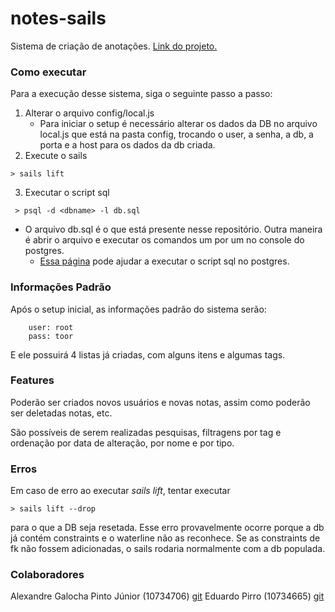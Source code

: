# notes-sails

Sistema de criação de anotações. [Link do projeto.](https://github.com/alexandregjr/notes-sails)

### Como executar

Para a execução desse sistema, siga o seguinte passo a passo:
1. Alterar o arquivo config/local.js
    * Para iniciar o setup é necessário alterar os dados da DB no arquivo local.js que está na pasta config, trocando o user, a senha, a db, a porta e a host para os dados da db criada.
2. Execute o sails

```shell
> sails lift
```

3. Executar o script sql
```shell
 > psql -d <dbname> -l db.sql
```
* O arquivo db.sql é o que está  presente nesse repositório. Outra maneira é abrir o arquivo e executar os comandos um por um no console do postgres.
    * [Essa página](https://www.postgresql.org/docs/current/app-pgdump.html)  pode ajudar a executar o script sql no postgres.

### Informações Padrão
Após o setup inicial, as informações padrão do sistema serão:
```
    user: root
    pass: toor
```
E ele possuirá 4 listas já criadas, com alguns itens e algumas tags.

### Features
Poderão ser criados novos usuários e novas notas, assim como poderão ser deletadas notas, etc.

São possíveis de serem realizadas pesquisas, filtragens por tag e ordenação por data de alteração, por nome e por tipo.

### Erros
Em caso de erro ao executar *sails lift*, tentar executar 
```shell
> sails lift --drop
```
para o que a DB seja resetada.
Esse erro provavelmente ocorre porque a db já contém constraints e o waterline não as reconhece. Se as constraints de fk não fossem adicionadas, o sails rodaria normalmente com a db populada.

### Colaboradores
Alexandre Galocha Pinto Júnior (10734706) [git](https://github.com/alexandregjr)
Eduardo Pirro (10734665) [git](https://github.com/EdPirro)


<!-- Internally, Sails used [`sails-generate@1.16.13`](https://github.com/balderdashy/sails-generate/tree/v1.16.13/lib/core-generators/new). -->

<!--
Note:  Generators are usually run using the globally-installed `sails` CLI (command-line interface).  This CLI version is _environment-specific_ rather than app-specific, thus over time, as a project's dependencies are upgraded or the project is worked on by different developers on different computers using different versions of Node.js, the Sails dependency in its package.json file may differ from the globally-installed Sails CLI release it was originally generated with.  (Be sure to always check out the relevant [upgrading guides](https://sailsjs.com/upgrading) before upgrading the version of Sails used by your app.  If you're stuck, [get help here](https://sailsjs.com/support).)
-->


